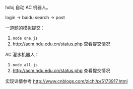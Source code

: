 hdoj 自动 AC 机器人。

login -> baidu search -> post

一道题的模拟提交：

1. `node one.js`
2. <http://acm.hdu.edu.cn/status.php> 查看提交情况

AC 灌水机器人：

1. `node all.js`
2. <http://acm.hdu.edu.cn/status.php> 查看提交情况

实现详情参考 <http://www.cnblogs.com/zichi/p/5173917.html>